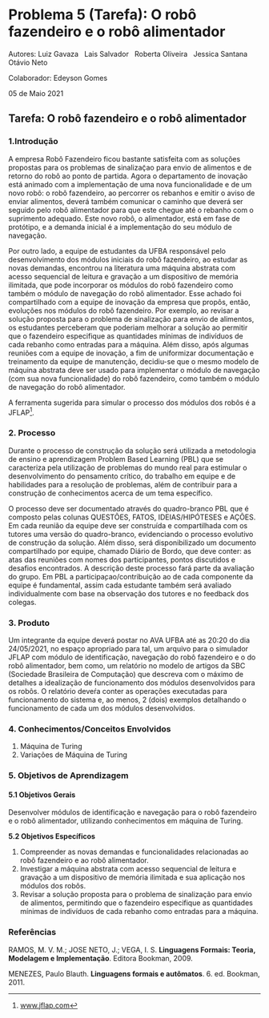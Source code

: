 ﻿# Problema 5 (Tarefa): **O robô fazendeiro e o robô alimentador**
 
Autores: Luiz Gavaza &nbsp; Lais Salvador &nbsp; Roberta Oliveira &nbsp; Jessica Santana &nbsp; Otávio Neto

Colaborador: Edeyson Gomes

 05 de Maio 2021
## Tarefa: O robô fazendeiro e o robô alimentador

### **1.Introdução**
A empresa Robô Fazendeiro ficou bastante satisfeita com as soluções propostas para os problemas de sinalizaç̃ao para envio de alimentos e de retorno do robô ao ponto de partida. Agora o departamento de inovação está animado com a implementação de uma nova funcionalidade e de um novo robô: o robô fazendeiro, ao percorrer os rebanhos e emitir o aviso de enviar alimentos, deverá também comunicar o caminho que deverá ser seguido pelo robô alimentador para que este chegue até o rebanho com o suprimento adequado. Este novo robô, o alimentador, está em fase de protótipo, e a demanda inicial é a implementação do seu módulo de navegação.

Por outro lado, a equipe de estudantes da UFBA responsável pelo desenvolvimento dos módulos iniciais do robô fazendeiro, ao estudar as novas demandas, encontrou na literatura uma máquina abstrata com acesso sequencial de leitura e gravação a um dispositivo de memória ilimitada, que pode incorporar os módulos do robô fazendeiro como também o módulo de navegação do robô alimentador. Esse achado foi compartilhado com a equipe de inovação da empresa que propôs, então, evoluções nos módulos do robô fazendeiro. Por exemplo, ao revisar a solução proposta para o problema de sinalização para envio de alimentos, os estudantes perceberam que poderiam melhorar a solução ao permitir que o fazendeiro especifique as quantidades mínimas de indivíduos de cada rebanho como entradas para a máquina. Além disso, após algumas reuniões com a equipe de inovação, a fim de uniformizar documentação e treinamento da equipe de manutenção, decidiu-se que o mesmo modelo de máquina abstrata deve ser usado para implementar o módulo de navegação (com sua nova funcionalidade) do robô fazendeiro, como também o módulo de navegação do robô alimentador.

A ferramenta sugerida para simular o processo dos módulos dos robôs  é a JFLAP[^1].

[^1]: www.jflap.com

### **2. Processo**
Durante o processo de construção da solução será utilizada a metodologia de ensino e aprendizagem Problem Based Learning (PBL) que se caracteriza pela utilização de problemas do mundo real para estimular o desenvolvimento do pensamento crítico, do trabalho em equipe e de habilidades para a resolução de problemas, além de contribuir para a construção de conhecimentos acerca de um tema específico.

O processo deve ser documentado através do quadro-branco PBL que é composto pelas colunas QUESTÕES, FATOS,  IDEIAS/HIPÓTESES e AÇÕES. Em cada  reunião da equipe deve ser construída e compartilhada com os tutores uma versão do quadro-branco, evidenciando o processo evolutivo de construção da solução. Além disso, será disponibilizado um documento compartilhado por equipe, chamado Diário de Bordo, que deve conter: as atas das reuniões com nomes dos participantes, pontos discutidos e desafios encontrados. A descrição deste processo fará parte da avaliação do grupo. Em PBL a participa̧cao/contribuição ao de cada componente da equipe é fundamental, assim cada estudante também será avaliado individualmente com base na observação dos tutores e no feedback dos colegas.

### **3. Produto**
Um integrante da equipe deverá postar no AVA UFBA até as 20:20 do dia 24/05/2021, no espaço apropriado para tal, um arquivo para o simulador JFLAP com módulo de identificação, navegação do robô fazendeiro e o do robô alimentador, bem como, um relatório no modelo de artigos da SBC (Sociedade Brasileira de Computação) que descreva com o máximo de detalhes a idealização de funcionamento dos módulos desenvolvidos para os robôs. O relatório deveŕa conter as operações executadas para funcionamento do sistema e, ao menos, 2 (dois) exemplos detalhando o funcionamento de cada um dos módulos desenvolvidos. 

### **4. Conhecimentos/Conceitos Envolvidos**
1. Máquina de Turing
2. Variações de Máquina de Turing

### **5. Objetivos de Aprendizagem** 

#### **5.1 Objetivos Gerais**
Desenvolver módulos de identificação e navegação para o robô fazendeiro e o robô alimentador, utilizando conhecimentos em máquina de Turing.

**5.2 Objetivos Específicos**

1. Compreender as novas demandas e funcionalidades relacionadas ao robô fazendeiro e ao robô alimentador.
2. Investigar a máquina abstrata com acesso sequencial de leitura e gravação a um dispositivo de memória ilimitada e sua aplicação nos módulos dos robôs.
3. Revisar a solução proposta para o problema de sinalização para envio de alimentos, permitindo que o fazendeiro especifique as quantidades mínimas de indivíduos de cada rebanho como entradas para a máquina.

### </a> Referências 
RAMOS, M. V. M.; JOSE NETO, J.; VEGA, I. S. **Linguagens Formais: Teoria, Modelagem e Implementação**. Editora Bookman, 2009.

MENEZES, Paulo Blauth. **Linguagens formais e autômatos**. 6. ed. Bookman, 2011.